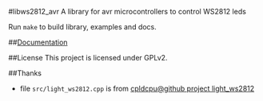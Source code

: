 #libws2812\_avr
A library for avr microcontrollers to control WS2812 leds

Run `make` to build library, examples and docs.

##[Documentation](https://marenz2569.github.io/libws2812_avr)

##License
This project is licensed under GPLv2.

##Thanks
 - file `src/light_ws2812.cpp` is from [cpldcpu@github project light\_ws2812](https://github.com/cpldcpu/light_ws2812)
